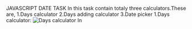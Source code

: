 JAVASCRIPT DATE TASK
        In this task contain totaly three calculators.These are,
                1.Days calculator
                2.Days adding calculator
                3.Date picker
1.Days calculator:
![Days calculator](https://user-images.githubusercontent.com/111170152/201464896-a5bdd00b-130d-4c58-9571-7114eb89992e.jpeg)
In


